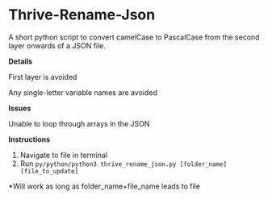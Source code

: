 # Thrive-Rename-Json
A short python script to convert camelCase to PascalCase from the second layer onwards of a JSON file.

**Details**

First layer is avoided

Any single-letter variable names are avoided

**Issues**

Unable to loop through arrays in the JSON

**Instructions**

1. Navigate to file in terminal
2. Run ```py/python/python3 thrive_rename_json.py [folder_name] [file_to_update]```

*Will work as long as folder_name+file_name leads to file
